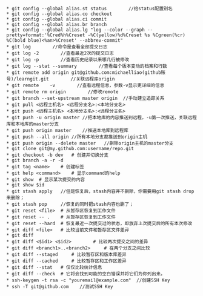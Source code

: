    
	* git config --global alias.st status        //给status配置别名
	* git config --global alias.co checkout
	* git config --global alias.ci commit
	* git config --global alias.br branch 
	* git config --global alias.lg "log --color --graph --pretty=format:'%Cred%h%Creset -%C(yellow)%d%Creset %s %Cgreen(%cr) %C(bold blue)<%an>%Creset' --abbrev-commit"
	* git log        //命令是查看全部提交日志  
	* git log -2        //查看最近2次的提交日志  
	* git log -p        //查看历史纪录以来哪几行被修改  
	* git log --stat --summary        //查看每个版本变动的档案和行数 
	* git remote add origin git@github.com:michaelliao(github账号)/learngit.git        //关联远程库origin
	* git remote	-v        //查看远程信息，参数-v显示更详细的信息
	* git remote rm origin        //修改remote
   	* git branch --set-upstream master origin  //手动建立追踪关系  
	* git pull <远程主机名> <远程分支名>:<本地分支名>
	* git push <远程主机名> <本地分支名>:<远程分支名>    
	* git push -u origin master	//把本地库的内容推送到远程，-u第一次推送，关联远程库和本地库的master分支
	* git push origin master	//推送本地库到远程库
	* git push --all origin	//所有本地分支都推送到origin主机
	* git push origin --delete master	//删除origin主机的master分支
	* git clone git@my.github.com:username/repo.git
	* git checkout -b dev	# 创建并切换分支
	* git branch -a -r -d
	* git tag <name>	# 创建标签
	* git help <command>	# 显示command的help
	* git show	# 显示某次提交的内容
	* git show $id
	* git stash apply	//但是恢复后，stash内容并不删除，你需要用git stash drop来删除；
	* git stash pop		//恢复的同时把stash内容也删了；
	* git reset <file>	# 从暂存区恢复到工作文件
	* git reset -- . 	# 从暂存区恢复到工作文件
	* git reset --hard 	# 恢复最近一次提交过的状态，即放弃上次提交后的所有本次修改
	* git diff <file> 	# 比较当前文件和暂存区文件差异
	* git diff
	* git diff <$id1> <$id2> 		# 比较两次提交之间的差异
	* git diff <branch1>..<branch2> 	# 在两个分支之间比较
	* git diff --staged 	# 比较暂存区和版本库差异
	* git diff --cached 	# 比较暂存区和工作区差异
	* git diff --stat 	# 仅仅比较统计信息
	* git diff --check 	# 它将会找到可能的空白错误并将它们为你列出来。
	* ssh-keygen -t rsa -c "youremail@example.com"  //创建SSH Key
	* ssh -T git@github.com    //测试SSH Key
